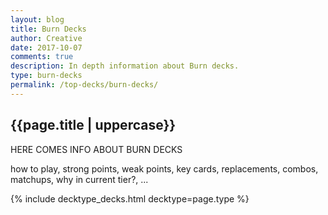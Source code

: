 ```yaml
---
layout: blog
title: Burn Decks
author: Creative
date: 2017-10-07
comments: true
description: In depth information about Burn decks.
type: burn-decks
permalink: /top-decks/burn-decks/
---
```


<div class="section">
    <h2>{{page.title | uppercase}}</h2>
    <p>HERE COMES INFO ABOUT BURN DECKS</p>
    <p>how to play, strong points, weak points, key cards, replacements, combos, matchups, why in current tier?, ...</p>
</div>

{% include decktype_decks.html decktype=page.type %}